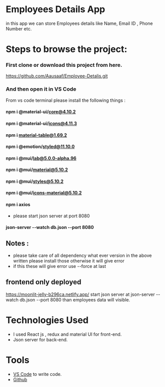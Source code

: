 # Employees Details App

  in this app we can store Employees details like Name, Email ID , Phone Number etc.  


# Steps to browse the project:

### First  clone or download this project from here.

https://github.com/Aausaaf/Employee-Detalis.git

### And then open it in VS Code 
From vs code terminal please install the following things :
#### npm i @material-ui/core@4.10.2
#### npm i @material-ui/icons@4.11.3
#### npm i material-table@1.69.2 
#### npm i @emotion/styled@11.10.0
#### npm i @mui/lab@5.0.0-alpha.96
#### npm i @mui/material@5.10.2
#### npm i @mui/styles@5.10.2
#### npm i @mui/icons-material@5.10.2
#### npm i axios

 - please start json server at port 8080
  #### json-server --watch db.json --port 8080
  
## Notes :
- please take care of all dependency what ever version in the above written please install those otherwise it will give error 
 - if this these will give error use  --force at last

## frontend only deployed
  https://moonlit-jelly-b296ca.netlify.app/
  start json server at  json-server --watch db.json --port 8080 than employees data will visible.

# Technologies Used

- I used React js ,  redux and material UI  for front-end.
- Json server for back-end.

# Tools

-  [VS Code](https://code.visualstudio.com/download) to write code.
-  [Github](https://github.com/shivam-singh-au17)

